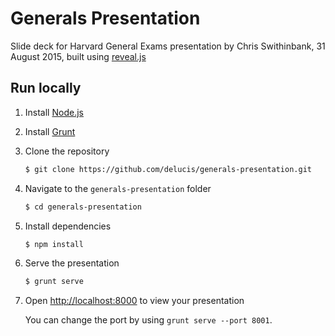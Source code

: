 # Generals Presentation

Slide deck for Harvard General Exams presentation by Chris Swithinbank, 31 August 2015, built using [reveal.js](https://github.com/hakimel/reveal.js)

## Run locally

1. Install [Node.js](http://nodejs.org/)

2. Install [Grunt](http://gruntjs.com/getting-started#installing-the-cli)

3. Clone the repository
   ```sh
   $ git clone https://github.com/delucis/generals-presentation.git
   ```

4. Navigate to the `generals-presentation` folder
   ```sh
   $ cd generals-presentation
   ```

5. Install dependencies
   ```sh
   $ npm install
   ```

6. Serve the presentation
   ```sh
   $ grunt serve
   ```

7. Open <http://localhost:8000> to view your presentation

   You can change the port by using `grunt serve --port 8001`.
